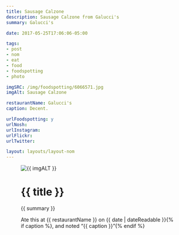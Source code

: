 ```yaml
---
title: Sausage Calzone
description: Sausage Calzone from Galucci's
summary: Galucci's

date: 2017-05-25T17:06:06-05:00

tags:
- post
- nom
- eat
- food
- foodspotting
- photo

imgSRC: /img/foodspotting/6066571.jpg
imgAlt: Sausage Calzone

restaurantName: Galucci's
caption: Decent.

urlFoodspotting: y
urlNosh:
urlInstagram:
urlFlickr:
urlTwitter:

layout: layouts/layout-nom
---
```

<figure class="nom">
	<img class="u-photo img-border" src="{{ imgSRC }}" alt="{{ imgALT }}">
	<figcaption>
		<h1 class="title p-name">{{ title }}</h1>
		<p class="summary">{{ summary }}</p>
		<p>Ate this at {{ restaurantName }} on <time class="dt-published" datetime="{{ date | dateIso }}">{{ date | dateReadable }}</time>{% if caption %}, and noted <q class="caption">{{ caption }}</q>{% endif %}
	</figcaption>
</figure>